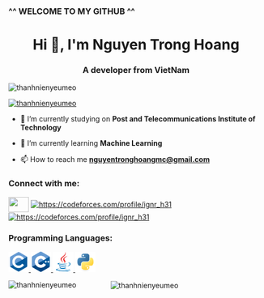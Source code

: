 ### ^^ WELCOME TO MY GITHUB ^^
<link rel="stylesheet" href="https://cdn.jsdelivr.net/npm/bootstrap@4.3.1/dist/css/bootstrap.min.css" integrity="sha384-ggOyR0iXCbMQv3Xipma34MD+dH/1fQ784/j6cY/iJTQUOhcWr7x9JvoRxT2MZw1T" crossorigin="anonymous">
<h1 align="center">Hi 👋, I'm Nguyen Trong Hoang</h1>
<h3 align="center">A developer from VietNam</h3>

<p align="left"> <img src="https://komarev.com/ghpvc/?username=thanhnienyeumeo&label=Profile%20views&color=0e75b6&style=flat" alt="thanhnienyeumeo" /> </p>

<p align="left"> <a href="https://github.com/ryo-ma/github-profile-trophy"><img src="https://github-profile-trophy.vercel.app/?username=thanhnienyeumeo" alt="thanhnienyeumeo" /></a> </p>

- 🔭 I’m currently studying on **Post and Telecommunications Institute of Technology**

- 🌱 I’m currently learning **Machine Learning**

- 📫 How to reach me **nguyentronghoangmc@gmail.com**


<h3 align="left">Connect with me:</h3>
<p align="left">
<a href="https://www.facebook.com/profile.php?id=100013472084619" target="blank"><img align="center" src="https://raw.githubusercontent.com/rahuldkjain/github-profile-readme-generator/master/src/images/icons/Social/facebook.svg" height="30" width="40" /></a>
<a href="https://codeforces.com/profile/Colder" target="blank"><img align="center" src="https://raw.githubusercontent.com/rahuldkjain/github-profile-readme-generator/master/src/images/icons/Social/codeforces.svg" alt="https://codeforces.com/profile/ignr_h31" height="30" width="40" /></a>
<a href="https://www.instagram.com/colder203/" target="blank"><img align="center" src="https://raw.githubusercontent.com/rahuldkjain/github-profile-readme-generator/master/src/images/icons/Social/instagram.svg" alt="https://codeforces.com/profile/ignr_h31" height="30" width="40" /></a>

<h3 align="left">Programming Languages:</h3>
<p align="left"> <a href="https://www.cprogramming.com/" target="_blank" rel="noreferrer"> <img src="https://raw.githubusercontent.com/devicons/devicon/master/icons/c/c-original.svg" alt="c" width="40" height="40"/> </a> <a href="https://www.w3schools.com/cpp/" target="_blank" rel="noreferrer"> <img src="https://raw.githubusercontent.com/devicons/devicon/master/icons/cplusplus/cplusplus-original.svg" alt="cplusplus" width="40" height="40"/> </a> <a href="https://www.java.com" target="_blank" rel="noreferrer"> <img src="https://raw.githubusercontent.com/devicons/devicon/master/icons/java/java-original.svg" alt="java" width="40" height="40"/> </a> 
     <a href="https://www.python.org" target="_blank" rel="noreferrer"> <img src="https://raw.githubusercontent.com/devicons/devicon/master/icons/python/python-original.svg" alt="python" width="40" height="40"/> </a> </p>


<div class="col">
        <p><img align="left"
                src="https://github-readme-stats.vercel.app/api/top-langs?username=thanhnienyeumeo&show_icons=true&locale=en&layout=compact"
                alt="thanhnienyeumeo" width="40%" height="10%" /></p>
        <p><img align="center" src="https://github-readme-streak-stats.herokuapp.com/?user=thanhnienyeumeo&"
                alt="thanhnienyeumeo" width="40%" height="30%"/>
        </p>

</div>
